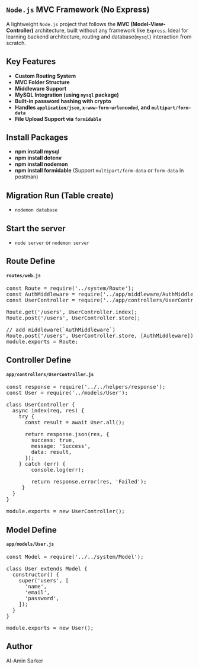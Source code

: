 ## `Node.js` MVC Framework (No Express)
A lightweight `Node.js` project that follows the **MVC (Model-View-Controller)** architecture, built without any framework like `Express`. Ideal for learning backend architecture, routing and database(`mysql`) interaction from scratch.


## Key Features
- **Custom Routing System**
- **MVC Folder Structure**
- **Middleware Support**
- **MySQL Integration (using `mysql` package)**
- **Built-in password hashing with crypto**
- **Handles `application/json`, `x-www-form-urlencoded`, and `multipart/form-data`**
- **File Upload Support via `formidable`**

## Install Packages
- **npm install mysql**
- **npm install dotenv**
- **npm install nodemon**
- **npm install formidable** (Support `multipart/form-data` or `form-data` in postman)

## Migration Run (Table create)
- `nodemon database`

## Start the server
- `node server` or `nodemon server`

## Route Define
#### `routes/web.js`
<pre lang="js">
const Route = require('../system/Route');
const AuthMiddleware = require('../app/middleware/AuthMiddleware');
const UserController = require('../app/controllers/UserController');

Route.get('/users', UserController.index);
Route.post('/users', UserController.store);

// add middleware(`AuthMiddleware`)
Route.post('/users', UserController.store, [AuthMiddleware]); 
module.exports = Route;</pre>


## Controller Define
#### `app/controllers/UserController.js`
<pre lang="js">
const response = require('../../helpers/response');
const User = require('../models/User');

class UserController {
  async index(req, res) {
	try {
	  const result = await User.all();

	  return response.json(res, {
		success: true,
		message: 'Success',
		data: result,
	  });
	} catch (err) {
	    console.log(err);

	    return response.error(res, 'Failed');
	 } 
  }
}

module.exports = new UserController();</pre>


## Model Define
#### `app/models/User.js`
<pre lang="js">
const Model = require('../../system/Model');

class User extends Model {
  constructor() {
	super('users', [
	  'name',
	  'email',
	  'password',
	]);
  }
}

module.exports = new User();</pre>

## Author
Al-Amin Sarker